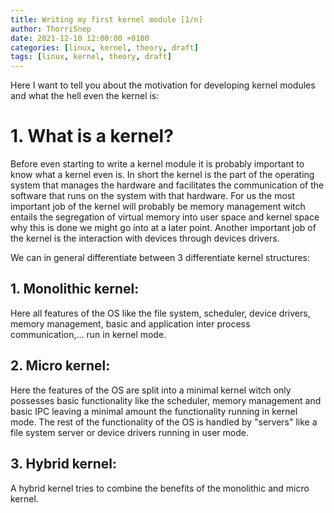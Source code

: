 ```yaml
---
title: Writing my first kernel module [1/n]
author: ThorriSnep
date: 2021-12-10 12:00:00 +0100
categories: [linux, kernel, theory, draft]
tags: [linux, kernel, theory, draft]
---
```


Here I want to tell you about the motivation for developing kernel modules and what the hell even the kernel is:

# 1. What is a kernel?

Before even starting to write a kernel module it is probably important to know what a kernel even is.
In short the kernel is the part of the operating system that manages the hardware and facilitates the communication of the software that runs on the system with that hardware.
For us the most important job of the kernel will probably be memory management witch entails the segregation of virtual memory into user space and kernel space why this is done we might go into at a later point.
Another important job of the kernel is the interaction with devices through devices drivers.


We can in general differentiate between 3 differentiate kernel structures:
## 1. Monolithic kernel:
Here all features of the OS like the file system, scheduler, device drivers, memory management, basic and application inter process communication,... run in kernel mode.

## 2. Micro kernel:
Here the features of the OS are split into a minimal kernel witch only possesses basic functionality like the scheduler, memory management and basic IPC leaving a minimal amount the functionality running in kernel mode.
The rest of the functionality of the OS is handled by "servers" like a file system server or device drivers running in user mode.

## 3. Hybrid kernel:
A hybrid kernel tries to combine the benefits of the monolithic and micro kernel.
